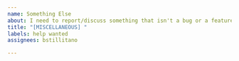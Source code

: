 ```yaml
---
name: Something Else
about: I need to report/discuss something that isn't a bug or a feature request.
title: "[MISCELLANEOUS] "
labels: help wanted
assignees: bstillitano

---
```



